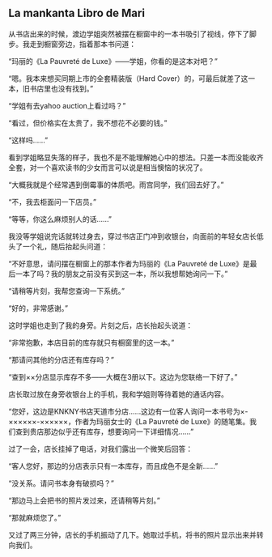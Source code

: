 ## La mankanta Libro de Mari

从书店出来的时候，渡边学姐突然被摆在橱窗中的一本书吸引了视线，停下了脚步。我走到橱窗旁边，指着那本书问道：

“玛丽的《La Pauvreté de Luxe》——学姐，你看的是这本对吧？”

“嗯。我本来想买同期上市的全套精装版（Hard Cover）的，可最后就差了这一本，旧书店里也没有找到。”

“学姐有去yahoo auction上看过吗？”

“看过，但价格实在太贵了，我不想花不必要的钱。”

“这样吗……”

看到学姐略显失落的样子，我也不是不能理解她心中的想法。只差一本而没能收齐全套，对一个喜欢读书的少女而言可以说是相当懊恼的状况了。

“大概我就是个经常遇到倒霉事的体质吧。雨宫同学，我们回去好了。”

“不，我去柜面问一下店员。”

“等等，你这么麻烦别人的话……”

我没等学姐说完话就转过身去，穿过书店正门冲到收银台，向面前的年轻女店长低头了一个礼，随后抬起头问道：

“不好意思，请问摆在橱窗上的那本作者为玛丽的《La Pauvreté de Luxe》是最后一本了吗？我的朋友之前没有买到这一本，所以我想帮她询问一下。”

“请稍等片刻，我帮您查询一下系统。”

“好的，非常感谢。”

这时学姐也走到了我的身旁。片刻之后，店长抬起头说道：

“非常抱歉，本店目前的库存就只有橱窗里的这一本。”

“那请问其他的分店还有库存吗？”

“查到××分店显示库存不多——大概在3册以下。这边为您联络一下好了。”

店长取过放在身旁收银台上的手机，我和学姐则等待着她的通话内容。

“您好，这边是KNKNY书店天道市分店……这边有一位客人询问一本书号为×-××××××-××××××，作者为玛丽女士的《La Pauvreté de Luxe》的随笔集。我们查到贵店那边似乎还有库存，想要询问一下详细情况……”

过了一会，店长挂掉了电话，对我们露出一个微笑后回答：

“客人您好，那边的分店表示只有一本库存，而且成色不是全新……”

“没关系。请问书本身有破损吗？”

“那边马上会把书的照片发过来，还请稍等片刻。”

“那就麻烦您了。”

又过了两三分钟，店长的手机振动了几下。她取过手机，将书的照片显示出来并转向我们。
